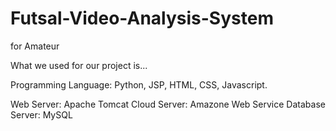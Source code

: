 # Futsal-Video-Analysis-System
for Amateur

What we used for our project is...

Programming Language: Python, JSP, HTML, CSS, Javascript. 

Web Server: Apache Tomcat
Cloud Server: Amazone Web Service 
Database Server: MySQL 


